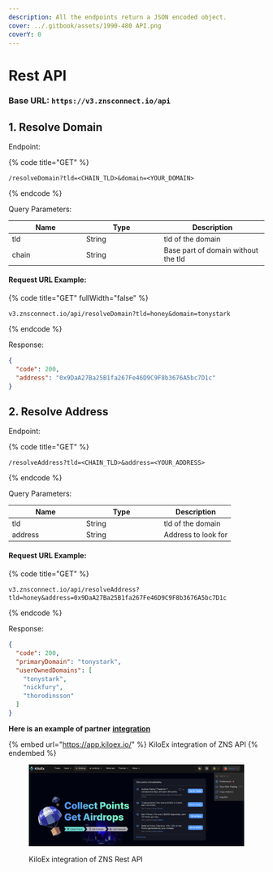 ```yaml
---
description: All the endpoints return a JSON encoded object.
cover: ../.gitbook/assets/1990-480 API.png
coverY: 0
---
```


# Rest API

### Base URL: `https://v3.znsconnect.io/api`

## 1. Resolve Domain

Endpoint:

{% code title="GET" %}
```markup
/resolveDomain?tld=<CHAIN_TLD>&domain=<YOUR_DOMAIN>
```
{% endcode %}

Query Parameters:

<table><thead><tr><th width="132">Name</th><th width="139">Type</th><th>Description</th></tr></thead><tbody><tr><td>tld</td><td>String</td><td>tld of the domain</td></tr><tr><td>chain</td><td>String</td><td>Base part of domain without the tld</td></tr></tbody></table>

#### Request URL Example:

{% code title="GET" fullWidth="false" %}
```markup
v3.znsconnect.io/api/resolveDomain?tld=honey&domain=tonystark
```
{% endcode %}

Response:

```json
{
  "code": 200,
  "address": "0x9DaA27Ba25B1fa267Fe46D9C9F8b3676A5bc7D1c"
}
```

## 2. Resolve Address

Endpoint:

{% code title="GET" %}
```markup
/resolveAddress?tld=<CHAIN_TLD>&address=<YOUR_ADDRESS>
```
{% endcode %}

Query Parameters:

<table><thead><tr><th width="132">Name</th><th width="139">Type</th><th>Description</th></tr></thead><tbody><tr><td>tld</td><td>String</td><td>tld of the domain</td></tr><tr><td>address</td><td>String</td><td>Address to look for</td></tr></tbody></table>

#### Request URL Example:

{% code title="GET" %}
```markup
v3.znsconnect.io/api/resolveAddress?tld=honey&address=0x9DaA27Ba25B1fa267Fe46D9C9F8b3676A5bc7D1c
```
{% endcode %}

Response:

```json
{
  "code": 200,
  "primaryDomain": "tonystark",
  "userOwnedDomains": [
    "tonystark",
    "nickfury",
    "thorodinsson"
  ]
}
```

**Here is an example of partner** [**integration**](https://app.kiloex.io/trade?sCode=zns\&utm\_source=referral\&utm\_medium=zns)&#x20;

{% embed url="https://app.kiloex.io/" %}
KiloEx integration of ZNS API
{% endembed %}



<figure><img src="../.gitbook/assets/Screenshot 2024-06-19 at 08.59.08.png" alt=""><figcaption><p>KiloEx integration of ZNS Rest API</p></figcaption></figure>
